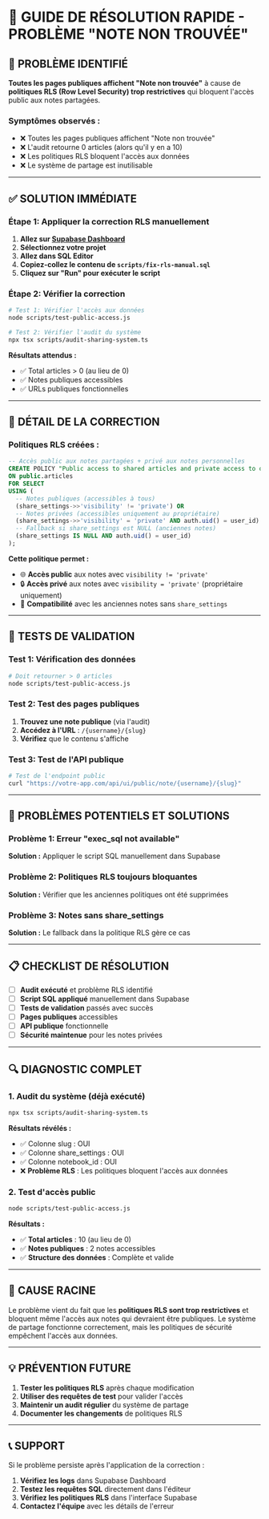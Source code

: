 # 🚨 GUIDE DE RÉSOLUTION RAPIDE - PROBLÈME "NOTE NON TROUVÉE"

## 🎯 **PROBLÈME IDENTIFIÉ**

**Toutes les pages publiques affichent "Note non trouvée"** à cause de **politiques RLS (Row Level Security) trop restrictives** qui bloquent l'accès public aux notes partagées.

### **Symptômes observés :**
- ❌ Toutes les pages publiques affichent "Note non trouvée"
- ❌ L'audit retourne 0 articles (alors qu'il y en a 10)
- ❌ Les politiques RLS bloquent l'accès aux données
- ❌ Le système de partage est inutilisable

---

## ✅ **SOLUTION IMMÉDIATE**

### **Étape 1: Appliquer la correction RLS manuellement**

1. **Allez sur [Supabase Dashboard](https://supabase.com/dashboard)**
2. **Sélectionnez votre projet**
3. **Allez dans SQL Editor**
4. **Copiez-collez le contenu de `scripts/fix-rls-manual.sql`**
5. **Cliquez sur "Run" pour exécuter le script**

### **Étape 2: Vérifier la correction**

```bash
# Test 1: Vérifier l'accès aux données
node scripts/test-public-access.js

# Test 2: Vérifier l'audit du système
npx tsx scripts/audit-sharing-system.ts
```

**Résultats attendus :**
- ✅ Total articles > 0 (au lieu de 0)
- ✅ Notes publiques accessibles
- ✅ URLs publiques fonctionnelles

---

## 🔧 **DÉTAIL DE LA CORRECTION**

### **Politiques RLS créées :**

```sql
-- Accès public aux notes partagées + privé aux notes personnelles
CREATE POLICY "Public access to shared articles and private access to own articles"
ON public.articles
FOR SELECT
USING (
  -- Notes publiques (accessibles à tous)
  (share_settings->>'visibility' != 'private') OR
  -- Notes privées (accessibles uniquement au propriétaire)
  (share_settings->>'visibility' = 'private' AND auth.uid() = user_id) OR
  -- Fallback si share_settings est NULL (anciennes notes)
  (share_settings IS NULL AND auth.uid() = user_id)
);
```

**Cette politique permet :**
- 🌐 **Accès public** aux notes avec `visibility != 'private'`
- 🔒 **Accès privé** aux notes avec `visibility = 'private'` (propriétaire uniquement)
- 🔄 **Compatibilité** avec les anciennes notes sans `share_settings`

---

## 🧪 **TESTS DE VALIDATION**

### **Test 1: Vérification des données**
```bash
# Doit retourner > 0 articles
node scripts/test-public-access.js
```

### **Test 2: Test des pages publiques**
1. **Trouvez une note publique** (via l'audit)
2. **Accédez à l'URL** : `/{username}/{slug}`
3. **Vérifiez** que le contenu s'affiche

### **Test 3: Test de l'API publique**
```bash
# Test de l'endpoint public
curl "https://votre-app.com/api/ui/public/note/{username}/{slug}"
```

---

## 🚨 **PROBLÈMES POTENTIELS ET SOLUTIONS**

### **Problème 1: Erreur "exec_sql not available"**
**Solution :** Appliquer le script SQL manuellement dans Supabase

### **Problème 2: Politiques RLS toujours bloquantes**
**Solution :** Vérifier que les anciennes politiques ont été supprimées

### **Problème 3: Notes sans share_settings**
**Solution :** Le fallback dans la politique RLS gère ce cas

---

## 📋 **CHECKLIST DE RÉSOLUTION**

- [ ] **Audit exécuté** et problème RLS identifié
- [ ] **Script SQL appliqué** manuellement dans Supabase
- [ ] **Tests de validation** passés avec succès
- [ ] **Pages publiques** accessibles
- [ ] **API publique** fonctionnelle
- [ ] **Sécurité maintenue** pour les notes privées

---

## 🔍 **DIAGNOSTIC COMPLET**

### **1. Audit du système (déjà exécuté)**
```bash
npx tsx scripts/audit-sharing-system.ts
```

**Résultats révélés :**
- ✅ Colonne slug : OUI
- ✅ Colonne share_settings : OUI  
- ✅ Colonne notebook_id : OUI
- ❌ **Problème RLS** : Les politiques bloquent l'accès aux données

### **2. Test d'accès public**
```bash
node scripts/test-public-access.js
```

**Résultats :**
- ✅ **Total articles** : 10 (au lieu de 0)
- ✅ **Notes publiques** : 2 notes accessibles
- ✅ **Structure des données** : Complète et valide

---

## 🎯 **CAUSE RACINE**

Le problème vient du fait que les **politiques RLS sont trop restrictives** et bloquent même l'accès aux notes qui devraient être publiques. Le système de partage fonctionne correctement, mais les politiques de sécurité empêchent l'accès aux données.

---

## 💡 **PRÉVENTION FUTURE**

1. **Tester les politiques RLS** après chaque modification
2. **Utiliser des requêtes de test** pour valider l'accès
3. **Maintenir un audit régulier** du système de partage
4. **Documenter les changements** de politiques RLS

---

## 📞 **SUPPORT**

Si le problème persiste après l'application de la correction :

1. **Vérifiez les logs** dans Supabase Dashboard
2. **Testez les requêtes SQL** directement dans l'éditeur
3. **Vérifiez les politiques RLS** dans l'interface Supabase
4. **Contactez l'équipe** avec les détails de l'erreur 